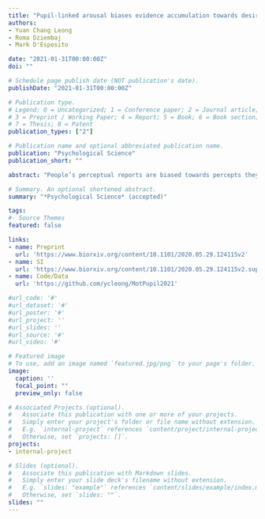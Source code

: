 ```yaml
---
title: "Pupil-linked arousal biases evidence accumulation towards desirable percepts during perceptual decision-making"
authors: 
- Yuan Chang Leong
- Roma Dziembaj
- Mark D'Esposito

date: "2021-01-31T00:00:00Z"
doi: ""

# Schedule page publish date (NOT publication's date).
publishDate: "2021-01-31T00:00:00Z"

# Publication type.
# Legend: 0 = Uncategorized; 1 = Conference paper; 2 = Journal article;
# 3 = Preprint / Working Paper; 4 = Report; 5 = Book; 6 = Book section;
# 7 = Thesis; 8 = Patent
publication_types: ["2"]

# Publication name and optional abbreviated publication name.
publication: "Psychological Science"
publication_short: ""

abstract: "People’s perceptual reports are biased towards percepts they are motivated to see. The arousal system coordinates the body’s response to motivationally significant events, and is well positioned to regulate motivational effects on perceptual judgments. However, it remains unclear whether arousal would enhance or reduce motivational biases. Here we measured pupil dilation as a measure of arousal while participants (n=38) performed a visual categorization task. We used monetary bonuses to motivate participants to see one category over another. Even though the reward-maximizing strategy was to perform the task accurately, participants were more likely to report seeing the desirable category. Furthermore, higher arousal levels were associated with making motivationally biased responses. Analyses using computational models suggest that arousal enhanced motivational effects by biasing evidence accumulation in favor of desirable percepts. These results suggest heightened arousal biases people."

# Summary. An optional shortened abstract.
summary: "*Psychological Science* (accepted)"

tags:
#- Source Themes
featured: false

links:
- name: Preprint
  url: 'https://www.biorxiv.org/content/10.1101/2020.05.29.124115v2'
- name: SI
  url: 'https://www.biorxiv.org/content/10.1101/2020.05.29.124115v2.supplementary-material'
- name: Code/Data
  url: 'https://github.com/ycleong/MotPupil2021'

#url_code: '#'
#url_dataset: '#'
#url_poster: '#'
#url_project: ''
#url_slides: ''
#url_source: '#'
#url_video: '#'

# Featured image
# To use, add an image named `featured.jpg/png` to your page's folder. 
image:
  caption: ''
  focal_point: ""
  preview_only: false

# Associated Projects (optional).
#   Associate this publication with one or more of your projects.
#   Simply enter your project's folder or file name without extension.
#   E.g. `internal-project` references `content/project/internal-project/index.md`.
#   Otherwise, set `projects: []`.
projects:
- internal-project

# Slides (optional).
#   Associate this publication with Markdown slides.
#   Simply enter your slide deck's filename without extension.
#   E.g. `slides: "example"` references `content/slides/example/index.md`.
#   Otherwise, set `slides: ""`.
slides: ""
---
```

